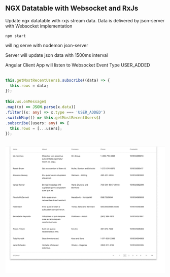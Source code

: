 ## NGX Datatable with Websocket and RxJs

Update ngx datatable with rxjs stream data. Data is delivered by json-server with Websocket implementation 

```
npm start
```
will ng serve with nodemon json-server

Server will update json data with 1500ms interval

Angular Client App will listen to Websocket Event Type USER_ADDED

```typescript

this.getMostRecentUsers$.subscribe((data) => {
  this.rows = data;
});

this.ws.onMessage$
.map((x) => JSON.parse(x.data))
.filter((x: any) => x.type === 'USER_ADDED')
.switchMap(() => this.getMostRecentUsers$)
.subscribe((users: any) => {
  this.rows = [...users];
});

```

<br />
<img src="https://raw.githubusercontent.com/tlimpanont/ngx-datable-ws-rxjs/master/demo.gif" alt="demo animation">
